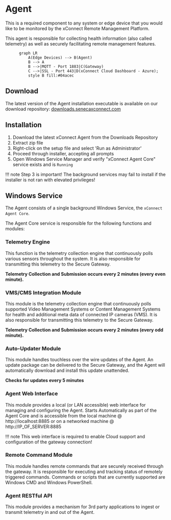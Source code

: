 # Agent

This is a required component to any system or edge device that you would like to be monitored by the xConnect
Remote Management Platform. 

This agent is responsible for collecting health information (also
called telemetry) as well as securely facilitating remote management features.

```mermaid
      graph LR
          A(Edge Devices) --> B(Agent)
          B --> A
          B -->|MQTT - Port 1883|C(Gateway)
          C -->|SSL - Port 443|D(xConnect Cloud Dashboard - Azure);
          style B fill:#04acec
```

## Download
The latest version of the Agent installation executable is available on our download repository: [downloads.senecaxconnect.com](http://downloads.senecaxconnect.com)

## Installation
1. Download the latest xConnect Agent from the Downloads Repository
2. Extract zip file
3. Right-click on the setup file and select 'Run as Administrator'
4. Proceed through installer, accepting all prompts
5. Open Windows Service Manager and verify "xConnect Agent Core" service exists and is `Running`

!!! note
    Step 3 is important! The background services may fail to install if the installer is not ran with elevated privileges!
    
## Windows Service
The Agent consists of a single background Windows Service, the `xConnect Agent Core`.

The Agent Core service is responsible for the following functions and modules:

### Telemetry Engine
This function is the telemetry collection engine that continuously polls various sensors
throughout the system. It is also responsible for transmitting this telemetry to the Secure
Gateway. 

**Telemetry Collection and Submission occurs every 2 minutes (every even minute).**

### VMS/CMS Integration Module
This module is the telemetry collection engine that continuously polls 
supported Video Management Systems or Content Management Systems for health and additional meta data of connected IP cameras (VMS).
It is also responsible for transmitting this telemetry to the Secure
Gateway.

**Telemetry Collection and Submission occurs every 2 minutes (every odd minute).**

### Auto-Updater Module
This module handles touchless over the wire updates of the Agent.
An update package can be delivered to the Secure Gateway, and the Agent will
automatically download and install this update unattended. 

**Checks for updates every 5 minutes**

### Agent Web Interface
This module provides a local (or LAN accessible) web interface for managing and
configuring the Agent. Starts Automatically as part of the Agent Core and
is accessible from the local machine @ http://localhost:8885 or on a networked machine
@ http://IP_OF_SERVER:8885

!!! note
    This web interface is required to enable Cloud support and configuration of the gateway
    connection! 

### Remote Command Module
This module handles remote commands that are securely received through the
gateway. It is responsible for executing and tracking status of remotely triggered
commands. Commands or scripts that are currently supported are Windows CMD and
Windows PowerShell. 

### Agent RESTful API
This module provides a mechanism for 3rd party applications to ingest or transmit
telemetry in and out of the Agent. 
